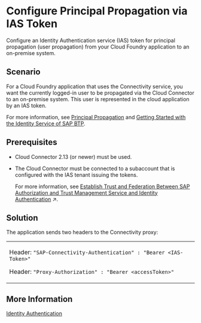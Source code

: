 <!-- loio47a3cff4f33a4a0f9af1b0d6677a9e6e -->

# Configure Principal Propagation via IAS Token

Configure an Identity Authentication service \(IAS\) token for principal propagation \(user propagation\) from your Cloud Foundry application to an on-premise system.



## Scenario

For a Cloud Foundry application that uses the Connectivity service, you want the currently logged-in user to be propagated via the Cloud Connector to an on-premise system. This user is represented in the cloud application by an IAS token.

For more information, see [Principal Propagation](principal-propagation-e2cbb48.md) and [Getting Started with the Identity Service of SAP BTP](https://help.sap.com/viewer/6d6d63354d1242d185ab4830fc04feb1/Cloud/en-US/066bda825cb148629aa1934b770eb4ed.html).



## Prerequisites

-   Cloud Connector 2.13 \(or newer\) must be used.
-   The Cloud Connector must be connected to a subaccount that is configured with the IAS tenant issuing the tokens.

    For more information, see [Establish Trust and Federation Between SAP Authorization and Trust Management Service and Identity Authentication](https://help.sap.com/viewer/65de2977205c403bbc107264b8eccf4b/Cloud/en-US/161f8f0cfac64c4fa2d973bc5f08a894.html "Use your SAP Cloud Identity Services - Identity Authentication tenant as an identity provider or a proxy to your own identity provider hosting your business users. This method avoids the upload and download of SAML meta data by using Open ID Connect (OIDC) to establish trust.") :arrow_upper_right:.




## Solution

The application sends two headers to the Connectivity proxy:


<table>
<tr>
<td valign="top">

Header: `"SAP-Connectivity-Authentication" : "Bearer <IAS-Token>"`

Header: `"Proxy-Authorization" : "Bearer <accessToken>"`

</td>
</tr>
</table>



## More Information

[Identity Authentication](https://help.sap.com/viewer/6d6d63354d1242d185ab4830fc04feb1/Cloud/en-US/d17a116432d24470930ebea41977a888.html)

